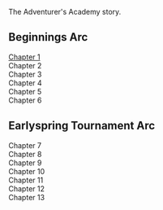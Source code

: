 The Adventurer's Academy story.

##  Beginnings Arc
[Chapter 1](ch1)<br>
Chapter 2 <br>
Chapter 3 <br>
Chapter 4 <br>
Chapter 5 <br>
Chapter 6 <br>

## Earlyspring Tournament Arc
Chapter 7 <br>
Chapter 8 <br>
Chapter 9 <br>
Chapter 10 <br>
Chapter 11 <br>
Chapter 12 <br>
Chapter 13 <br>
